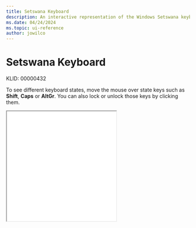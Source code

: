 ```yaml
---
title: Setswana Keyboard
description: An interactive representation of the Windows Setswana keyboard. To see different keyboard states, click or move the mouse over the state keys.
ms.date: 04/24/2024
ms.topic: ui-reference
author: jowilco
---
```


# Setswana Keyboard

KLID: 00000432

To see different keyboard states, move the mouse over state keys such as **Shift**, **Caps** or **AltGr**. You can also lock or unlock those keys by clicking them.

<iframe src="kbdnso_2.html" height="300"></iframe>
